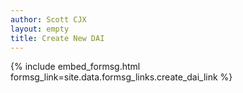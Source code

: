 ```yaml
---
author: Scott CJX
layout: empty
title: Create New DAI
---
```


{% include embed_formsg.html formsg_link=site.data.formsg_links.create_dai_link %}
